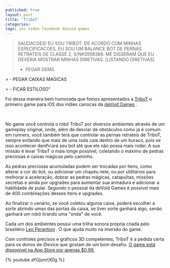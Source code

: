 ```yaml
---
published: true
layout: post
title: 'TriboT'
categories: 
tags: ios video facebook devoid-games
---
```

> SAUDACOES! EU SOU TRIBOT. DE ACORDO COM MINHAS ESPECIFICACOES, EU SOU UM BALANCE BOT DE PERNAS RETRATEIS DE CLASSE 2, S/N#3958388. ME DISSERAM QUE EU DEVERIA MOSTRAR MINHAS DIRETIVAS.</font>
> [LISTANDO DIRETIVAS]</font>
> - PEGAR GEMS</font>
<p style="text-align: left;">> - PEGAR CAIXAS MAGICAS</font>
<p style="text-align: left;">> - FICAR ESTILOSO&quot;</font>
<p style="text-align: left;"> 
<p style="text-align: left;"><span style="text-align: justify;">Foi dessa maneira bem humorada que fomos apresentados a <a href="https://www.facebook.com/TribotGame" target="_blank">TriboT</a>
 o primeiro game para iOS dos indies cariocas da <a href="http://devoidgames.com/" target="_blank">deVoid Games</a>
.</span>
<p style="text-align: left;"><span style="text-align: justify;"><br /></span>

 
 
No game voc&#234; controla o rob&#244; TriboT por diversos ambientes atrav&#233;s de um gameplay original, onde, al&#233;m de desviar de obst&#225;culos como j&#225; &#233; comum em runners, voc&#234; tamb&#233;m ter&#225; que controlar as pernas retrateis de TriboT, sempre evitando que mais de uma roda caia dentro de um buraco, pois se isso acontecer danificar&#225; seu bot at&#233; que ele n&#227;o possa mais rodar. A sua miss&#227;o &#233; levar TriboT o mais longe poss&#237;vel, coletando o m&#225;ximo de pedras preciosas e caixas m&#225;gicas pelo caminho.
 

 
As pedras preciosas acumuladas podem ser trocadas por itens, como alterar a cor do bot, ou adicionar um chap&#233;u nele, ou por utilit&#225;rios para melhorar a acelera&#231;&#227;o, dobrar as pedras m&#225;gicas, catapultas, miss&#245;es secretas e ainda por upgrades para aumentar sua armadura e adicionar a habilidade de pular. Segundo o pessoal da deVoid Games &#233; poss&#237;vel mais de 400 combina&#231;&#245;es desses itens e upgrades.
 

 
Ao finalizar o cen&#225;rio, se voc&#234; coletou alguma caixa, poder&#225; escolher a sorte abrindo umas das portas da caixa, se tiver sorte ganhar&#225; algo, sen&#227;o ganhar&#225; um rob&#244; tirando uma &quot;onda&quot; de voc&#234;.
 

 
Cada um dos ambientes possui uma trilha sonora pr&#243;pria criada pelo brasileiro <a href="http://leoperantoni.com/" target="_blank">Leo Perantoni</a>
. O que ajuda muito na imers&#227;o do game.
 
Com controles precisos e gr&#225;ficos 3D competentes, TriboT &#233; a pedida certa para os donos de iDevice que gostam de um bom desafio.
<a href="https://itunes.apple.com/br/app/tribot/id576450370?mt=8" target="_blank">O game est&#225; dispon&#237;vel na App Store por apenas $0,99.</a>
 
 
 
{% youtube aYGjxnrtX0g %}
